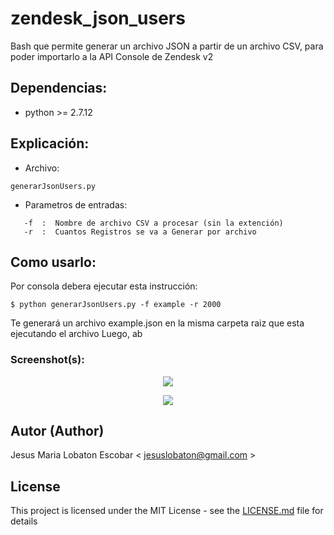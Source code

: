 # zendesk_json_users
Bash que permite generar un archivo JSON a partir de un archivo CSV, para poder importarlo a la API Console de Zendesk v2

## Dependencias:

* python >=  2.7.12

## Explicación:
* Archivo:
```
generarJsonUsers.py
```

* Parametros de entradas:
```
   -f  :  Nombre de archivo CSV a procesar (sin la extención)
   -r  :  Cuantos Registros se va a Generar por archivo
```

## Como usarlo:
 Por consola debera ejecutar esta instrucción:
``` 
$ python generarJsonUsers.py -f example -r 2000
``` 
Te generará un archivo example.json en la misma carpeta raiz que esta ejecutando el archivo
Luego, ab


### Screenshot(s):
<p align="center">
<img src="http://www.seguridadsistema.com.ve/ggithub/zendesk/users/img/csv.png" />
</p>

<p align="center">
<img src="http://www.seguridadsistema.com.ve/ggithub/zendesk/users/img/console1.png" />
</p>

## Autor (Author)

  Jesus Maria Lobaton Escobar < jesuslobaton@gmail.com >

## License

This project is licensed under the MIT License - see the [LICENSE.md](LICENSE.md) file for details

